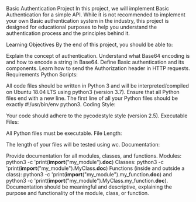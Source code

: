 Basic Authentication Project
In this project, we will implement Basic Authentication for a simple API. While it is not recommended to implement your own Basic authentication system in the industry, this project is designed for educational purposes to help you understand the authentication process and the principles behind it.

Learning Objectives
By the end of this project, you should be able to:

Explain the concept of authentication.
Understand what Base64 encoding is and how to encode a string in Base64.
Define Basic authentication and its components.
Learn how to send the Authorization header in HTTP requests.
Requirements
Python Scripts:

All code files should be written in Python 3 and will be interpreted/compiled on Ubuntu 18.04 LTS using python3 (version 3.7).
Ensure that all Python files end with a new line.
The first line of all your Python files should be exactly #!/usr/bin/env python3.
Coding Style:

Your code should adhere to the pycodestyle style (version 2.5).
Executable Files:

All Python files must be executable.
File Length:

The length of your files will be tested using wc.
Documentation:

Provide documentation for all modules, classes, and functions.
Modules: python3 -c 'print(__import__("my_module").__doc__)
Classes: python3 -c 'print(__import__("my_module").MyClass.__doc__)
Functions (inside and outside a class): python3 -c 'print(__import__("my_module").my_function.__doc__) and python3 -c 'print(__import__("my_module").MyClass.my_function.__doc__).
Documentation should be meaningful and descriptive, explaining the purpose and functionality of the module, class, or function.
